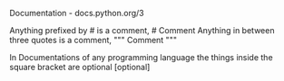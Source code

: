 Documentation - docs.python.org/3

Anything prefixed by # is a comment, # Comment
Anything in between three quotes is a comment, """ Comment  """

In Documentations of any programming language the things inside the square bracket are optional [optional]